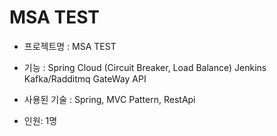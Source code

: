 # MSA TEST

- 프로젝트명 : MSA TEST 

- 기능 :
  Spring Cloud (Circuit Breaker, Load Balance)
  Jenkins
  Kafka/Radditmq
  GateWay API
  
- 사용된 기술 : Spring, MVC Pattern, RestApi

- 인원: 1명



